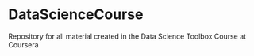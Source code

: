 # DataScienceCourse
Repository for all material created in the Data Science Toolbox Course at Coursera
